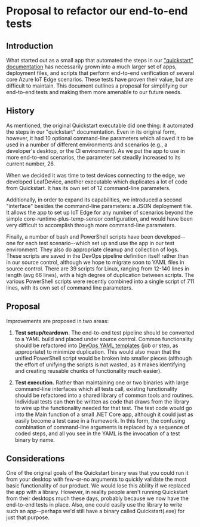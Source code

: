 # Proposal to refactor our end-to-end tests

## Introduction

What started out as a small app that automated the steps in our ["quickstart" documentation](https://docs.microsoft.com/en-us/azure/iot-edge/quickstart-linux) has necessarily grown into a much larger set of apps, deployment files, and scripts that perform end-to-end verification of several core Azure IoT Edge scenarios. These tests have proven their value, but are difficult to maintain. This document outlines a proposal for simplifying our end-to-end tests and making them more amenable to our future needs.

## History

As mentioned, the original Quickstart executable did one thing: it automated the steps in our "quickstart" documentation. Even in its original form, however, it had 10 optional command-line parameters which allowed it to be used in a number of different environments and scenarios (e.g., a developer's desktop, or the CI environment). As we put the app to use in more end-to-end scenarios, the parameter set steadily increased to its current number, 26.

When we decided it was time to test devices connecting _to_ the edge, we developed LeafDevice, another executable which duplicates a lot of code from Quickstart. It has its own set of 12 command-line parameters.

Additionally, in order to expand its capabilities, we introduced a second "interface" besides the command-line parameters: a JSON deployment file. It allows the app to set up IoT Edge for any number of scenarios beyond the simple core-runtime-plus-temp-sensor configuration, and would have been very difficult to accomplish through more command-line parameters.

Finally, a number of bash and PowerShell scripts have been developed--one for each test scenario--which set up and use the app in our test environment. They also do appropriate cleanup and collection of logs. These scripts are saved in the DevOps pipeline definition itself rather than in our source control, although we hope to migrate soon to YAML files in source control. There are 39 scripts for Linux, ranging from 12-140 lines in length (avg 66 lines), with a high degree of duplication between scripts. The various PowerShell scripts were recently combined into a single script of 711 lines, with its own set of command line parameters.

## Proposal

Improvements are proposed in two areas:

1. **Test setup/teardown.** The end-to-end test pipeline should be converted to a YAML build and placed under source control. Common functionality should be refactored into [DevOps YAML templates](https://docs.microsoft.com/en-us/azure/devops/pipelines/process/templates) (job or step, as appropriate) to minimize duplication. This would also mean that the unified PowerShell script would be broken into smaller pieces (although the effort of unifying the scripts is not wasted, as it makes identifying and creating reusable chunks of functionality much easier).

2. **Test execution.** Rather than maintaining one or two binaries with large command-line interfaces which all tests call, existing functionality should be refactored into a shared library of common tools and routines. Individual tests can then be written as code that draws from the library to wire up the functionality needed for that test. The test code would go into the Main function of a small .NET Core app, although it could just as easily become a test case in a framework. In this form, the confusing combination of command-line arguments is replaced by a sequence of coded steps, and all you see in the YAML is the invocation of a test binary by name.

## Considerations

One of the original goals of the Quickstart binary was that you could run it from your desktop with few-or-no arguments to quickly validate the most basic functionality of our product. We would lose this ability if we replaced the app with a library. However, in reality people aren't running Quickstart from their desktops much these days, probably because we now have the end-to-end tests in place. Also, one could easily use the library to write such an app--perhaps we'd still have a binary called Quickstart(.exe) for just that purpose.
